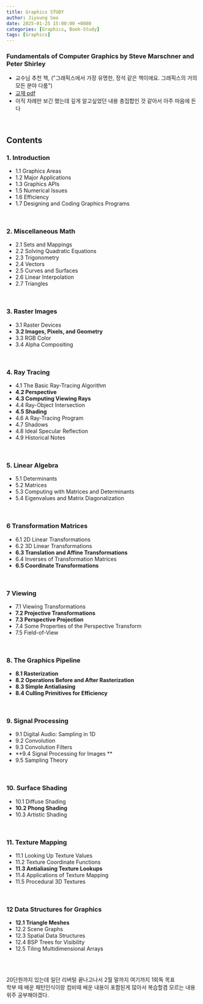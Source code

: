 ```yaml
---
title: Graphics STUDY
author: Jiyoung Seo
date: 2025-01-25 15:00:00 +0800
categories: [Graphics, Book-Study]
tags: [Graphics]
---
```


### Fundamentals of Computer Graphics by Steve Marschner and Peter Shirley
- 교수님 추천 책, ("그래픽스에서 가장 유명한, 정석 같은 책이에요. 그래픽스의 거의 모든 분야 다룸")
- [교재 pdf](http://repo.darmajaya.ac.id/5422/1/Fundamentals%20of%20Computer%20Graphics%2C%20Fourth%20Edition%20%28%20PDFDrive%20%29.pdf)
- 아직 차례만 보긴 했는데 깊게 알고싶었던 내용 총집합인 것 같아서 아주 마음에 든다

<br>

## Contents

### 1. Introduction 
- 1.1 Graphics Areas  
- 1.2 Major Applications  
- 1.3 Graphics APIs  
- 1.5 Numerical Issues  
- 1.6 Efficiency 
- 1.7 Designing and Coding Graphics Programs 
<br>

### 2. Miscellaneous Math 
- 2.1 Sets and Mappings 
- 2.2 Solving Quadratic Equations 
- 2.3 Trigonometry 
- 2.4 Vectors 
- 2.5 Curves and Surfaces 
- 2.6 Linear Interpolation 
- 2.7 Triangles 
<br>

### 3. Raster Images 
- 3.1 Raster Devices 
- **3.2 Images, Pixels, and Geometry**
- 3.3 RGB Color 
- 3.4 Alpha Compositing 

<br>

### 4. Ray Tracing
- 4.1 The Basic Ray-Tracing Algorithm
- **4.2 Perspective**
- **4.3 Computing Viewing Rays**
- 4.4 Ray-Object Intersection 
- **4.5 Shading**
- 4.6 A Ray-Tracing Program 
- 4.7 Shadows 
- 4.8 Ideal Specular Reflection 
- 4.9 Historical Notes

<br>

### 5. Linear Algebra 
- 5.1 Determinants
- 5.2 Matrices
- 5.3 Computing with Matrices and Determinants 
- 5.4 Eigenvalues and Matrix Diagonalization 

<br>

### 6 Transformation Matrices 
- 6.1 2D Linear Transformations 
- 6.2 3D Linear Transformations 
- **6.3 Translation and Affine Transformations**
- 6.4 Inverses of Transformation Matrices
- **6.5 Coordinate Transformations**

<br>

### 7 Viewing 
- 7.1 Viewing Transformations
- **7.2 Projective Transformations**
- **7.3 Perspective Projection**
- 7.4 Some Properties of the Perspective Transform
- 7.5 Field-of-View

<br>

### 8. The Graphics Pipeline 
- **8.1 Rasterization**
- **8.2 Operations Before and After Rasterization**
- **8.3 Simple Antialiasing**
- **8.4 Culling Primitives for Efficiency**

<br>

### 9. Signal Processing 
- 9.1 Digital Audio: Sampling in 1D 
- 9.2 Convolution
- 9.3 Convolution Filters
- **9.4 Signal Processing for Images **
- 9.5 Sampling Theory

<br>

### 10. Surface Shading 
- 10.1 Diffuse Shading
- **10.2 Phong Shading**
- 10.3 Artistic Shading
<br>

### 11. Texture Mapping 
- 11.1 Looking Up Texture Values
- 11.2 Texture Coordinate Functions
- **11.3 Antialiasing Texture Lookups**
- 11.4 Applications of Texture Mapping 
- 11.5 Procedural 3D Textures
<br>

### 12 Data Structures for Graphics 
- **12.1 Triangle Meshes**
- 12.2 Scene Graphs
- 12.3 Spatial Data Structures
- 12.4 BSP Trees for Visibility
- 12.5 Tiling Multidimensional Arrays
<br>
<br>

20단원까지 있는데 일단 리버털 끝나고나서 2월 말까지 여기까지 1회독 목표 <br>
학부 때 배운 패턴인식이랑 컴비때 배운 내용이 포함된게 많아서 복습할겸 모르는 내용 위주 공부해야겠다.

<br>

